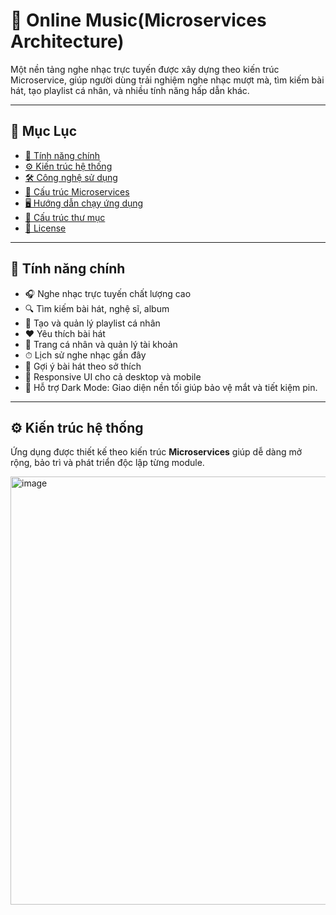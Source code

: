 # 🎵 Online Music(Microservices Architecture)

Một nền tảng nghe nhạc trực tuyến được xây dựng theo kiến trúc Microservice, giúp người dùng trải nghiệm nghe nhạc mượt mà, tìm kiếm bài hát, tạo playlist cá nhân, và nhiều tính năng hấp dẫn khác.

---

## 📌 Mục Lục

- [🚀 Tính năng chính](#-tính-năng-chính)
- [⚙️ Kiến trúc hệ thống](#️-kiến-trúc-hệ-thống)
- [🛠️ Công nghệ sử dụng](#️-công-nghệ-sử-dụng)
- [🧩 Cấu trúc Microservices](#-cấu-trúc-microservices)
- [🖥️ Hướng dẫn chạy ứng dụng](#️-hướng-dẫn-chạy-ứng-dụng)
- [📁 Cấu trúc thư mục](#-cấu-trúc-thư-mục)
- [📜 License](#-license)

---

## 🚀 Tính năng chính

- 🎧 Nghe nhạc trực tuyến chất lượng cao
- 🔍 Tìm kiếm bài hát, nghệ sĩ, album
- 📂 Tạo và quản lý playlist cá nhân
- ❤️ Yêu thích bài hát
- 🧑 Trang cá nhân và quản lý tài khoản
- ⏱ Lịch sử nghe nhạc gần đây
- 🧠 Gợi ý bài hát theo sở thích
- 📱 Responsive UI cho cả desktop và mobile
- 🌙 Hỗ trợ Dark Mode: Giao diện nền tối giúp bảo vệ mắt và tiết kiệm pin.

---

## ⚙️ Kiến trúc hệ thống

Ứng dụng được thiết kế theo kiến trúc **Microservices** giúp dễ dàng mở rộng, bảo trì và phát triển độc lập từng module.

<img width="600" height="685" alt="image" src="https://github.com/user-attachments/assets/dc5b07a5-b152-459e-828a-79595a778d80" />
